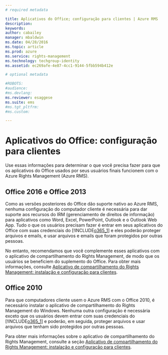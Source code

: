 ```yaml
---
# required metadata

title: Aplicativos do Office; configuração para clientes | Azure RMS
description:
keywords:
author: cabailey
manager: mbaldwin
ms.date: 04/28/2016
ms.topic: article
ms.prod: azure
ms.service: rights-management
ms.technology: techgroup-identity
ms.assetid: ec269afe-4e87-4cc1-9144-5fbb594b412e

# optional metadata

#ROBOTS:
#audience:
#ms.devlang:
ms.reviewer: esaggese
ms.suite: ems
#ms.tgt_pltfrm:
#ms.custom:

---
```


# Aplicativos do Office: configuração para clientes

Use essas informações para determinar o que você precisa fazer para que os aplicativos do Office usados por seus usuários finais funcionem com o Azure Rights Management (Azure RMS).

## Office 2016 e Office 2013
Como as versões posteriores do Office dão suporte nativo ao Azure RMS, nenhuma configuração do computador cliente é necessária para dar suporte aos recursos do IRM (gerenciamento de direitos de informação) para aplicativos como Word, Excel, PowerPoint, Outlook e o Outlook Web App. Tudo o que os usuários precisam fazer é entrar em seus aplicativos do Office com suas credenciais do [!INCLUDE[o365_1](../includes/o365_1_md.md)] e eles poderão proteger arquivos e emails, e usar arquivos e emails que foram protegidos por outras pessoas.

No entanto, recomendamos que você complemente esses aplicativos com o aplicativo de compartilhamento do Rights Management, de modo que os usuários se beneficiem do suplemento do Office. Para obter mais informações, consulte [Aplicativo de compartilhamento do Rights Management: instalação e configuração para clientes](configure-sharing-app.md).

## Office 2010
Para que computadores cliente usem o Azure RMS com o Office 2010, é necessário instalar o aplicativo de compartilhamento do Rights Management do Windows. Nenhuma outra configuração é necessária exceto que os usuários devem entrar com suas credenciais do [!INCLUDE[o365_1](../includes/o365_1_md.md)] e poderão, em seguida, proteger arquivos e usar arquivos que tenham sido protegidos por outras pessoas.

Para obter mais informações sobre o aplicativo de compartilhamento do Rights Management, consulte a seção [Aplicativo de compartilhamento do Rights Management: instalação e configuração para clientes](configure-sharing-app.md).



<!--HONumber=Apr16_HO3-->


